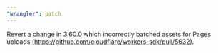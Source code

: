 ```yaml
---
"wrangler": patch
---
```


Revert a change in 3.60.0 which incorrectly batched assets for Pages uploads (https://github.com/cloudflare/workers-sdk/pull/5632).
